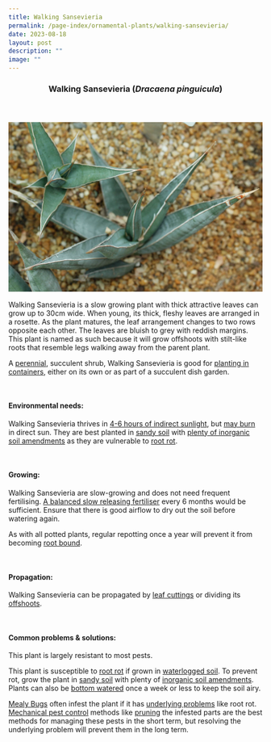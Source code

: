 ```yaml
---
title: Walking Sansevieria
permalink: /page-index/ornamental-plants/walking-sansevieria/
date: 2023-08-18
layout: post
description: ""
image: ""
---
```

<header> 
	<h3>Walking Sansevieria (<em>Dracaena pinguicula</em>)</h3> 
</header>

<section>
	<img title="Walking sanseveria plant with offshoots. Photo by Flora and Fauna Web." src="/images/Plants/walkingsanseveria_ffw_2.jpg">
	<p>Walking Sansevieria is a slow growing plant with thick attractive leaves can grow up to 30cm wide. When young, its thick, fleshy leaves are arranged in a rosette. As the plant matures, the leaf arrangement changes to two rows opposite each other. The leaves are bluish to grey with reddish margins. This plant is named as such because it will grow offshoots with stilt-like roots that resemble legs walking away from the parent plant.</p>
	<p>A <a href="/learn-more-about-gardening/glossary/#p">perennial</a>, succulent shrub, Walking Sansevieria is good for <a href="/page-index/horticulture-techniques/planting-in-containers/">planting in containers</a>, either on its own or as part of a succulent dish garden.</p>
	 <br> 
</section> 
 
<section> 
  <h4>Environmental needs:</h4> 
  <p>Walking Sansevieria thrives in <a href="/page-index/horticulture-techniques/gauging-light/">4-6 hours of indirect sunlight</a>, but <a href="/page-index/plant-problems/sunburn/">may burn</a> in direct sun. They are best planted in <a href="/page-index/horticulture-techniques/soil/">sandy soil</a> with <a href="/page-index/horticulture-techniques/soil-amendments/">plenty of inorganic soil amendments</a> as they are vulnerable to <a href="/page-index/plant-problems/root-rot/">root rot</a>.</p> 
	<br>
</section>

<section> 
  <h4>Growing:</h4> 
	<p>Walking Sansevieria are slow-growing and does not need frequent fertilising. <a href="/page-index/horticulture-techniques/fertilising/">A balanced slow releasing fertiliser</a> every 6 months would be sufficient. Ensure that there is good airflow to dry out the soil before watering again.</p> 
	<p>As with all potted plants, regular repotting once a year will prevent it from becoming <a href="/page-index/plant-problems/root-bound/">root bound</a>.</p> 
	<br> 
</section> 

<section> 
  <h4>Propagation:</h4> 
	<p>Walking Sansevieria can be propagated by <a href="/page-index/horticulture-techniques/propagating-by-cuttings/">leaf cuttings</a> or dividing its <a href="/page-index/horticulture-techniques/propagating-by-division/">offshoots</a>.</p> 
	<br> 
</section> 
 
<section> 
  <h4>Common problems &amp; solutions:</h4> 
	<p>This plant is largely resistant to most pests.</p>
	<p>This plant is susceptible to <a href="/page-index/plant-problems/root-rot/">root rot</a> if grown in <a href="/page-index/plant-problems/waterlogging/">waterlogged soil</a>. To prevent rot, grow the plant in <a href="/page-index/horticulture-techniques/soil/">sandy soil</a> with plenty of <a href="/page-index/horticulture-techniques/soil-amendments/">inorganic soil amendments</a>. Plants can also be <a href="/page-index/horticulture-techniques/bottom-watering/">bottom watered</a> once a week or less to keep the soil airy.</p>
	<p><a href="/page-index/pests/mealy-bugs/">Mealy Bugs</a> often infest the plant if it has <a href="/learn-more-about-gardening/plant-problems/">underlying problems</a> like root rot. <a href="/horticulture-techniques/pest-control/">Mechanical pest control</a> methods like <a href="/page-index/horticulture-techniques/pruning/">pruning</a> the infested parts are the best methods for managing these pests in the short term, but resolving the underlying problem will prevent them in the long term.</p>
	<br> 
</section>
